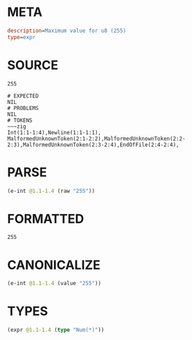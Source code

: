 # META
~~~ini
description=Maximum value for u8 (255)
type=expr
~~~
# SOURCE
~~~roc
255
~~~
~~~
# EXPECTED
NIL
# PROBLEMS
NIL
# TOKENS
~~~zig
Int(1:1-1:4),Newline(1:1-1:1),
MalformedUnknownToken(2:1-2:2),MalformedUnknownToken(2:2-2:3),MalformedUnknownToken(2:3-2:4),EndOfFile(2:4-2:4),
~~~
# PARSE
~~~clojure
(e-int @1.1-1.4 (raw "255"))
~~~
# FORMATTED
~~~roc
255
~~~
# CANONICALIZE
~~~clojure
(e-int @1.1-1.4 (value "255"))
~~~
# TYPES
~~~clojure
(expr @1.1-1.4 (type "Num(*)"))
~~~
